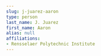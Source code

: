 ```yaml
---
slug: j-juarez-aaron
type: person
last_name: J. Juarez
first_name: Aaron
alias: null
affiliations:
- Rensselaer Polytechnic Institute
---
```


